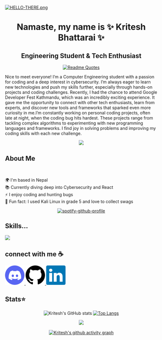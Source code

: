 [![HELLO-THERE.png](https://i.postimg.cc/QCfQBZKp/HELLO-THERE.png)](https://postimg.cc/LgZY77TX)


<h1 align="center">Namaste, my name is ✨ Kritesh Bhattarai ✨</h1>

<h2 align="center"> Engineering Student & Tech Enthusiast</h2>


 <div align="center">
   
   [![Readme Quotes](https://quotes-github-readme.vercel.app/api?type=horizontal&theme=algolia)](https://github.com/piyushsuthar/github-readme-quotes) 
 
 </div>
<p>
Nice to meet everyone! I’m a Computer Engineering student with a passion for coding and a deep interest in cybersecurity. I’m always eager to learn new technologies and push my skills further, especially through hands-on projects and coding challenges. Recently, I had the chance to attend Google Developer Fest Kathmandu, which was an incredibly exciting experience. It gave me the opportunity to connect with
other tech enthusiasts, learn from experts, and discover new tools and frameworks that sparked even more curiosity in me.I’m constantly working on personal coding projects, often late at night, when the coding bug hits hardest. These projects range from tackling complex algorithms to experimenting with new programming languages and frameworks. I find joy in solving problems and improving my coding skills with each new challenge.</p>


<div align="center"> 
  
  ![](https://komarev.com/ghpvc/?username=kritesh00&style=for-the-badge)

</div>
<p>
<h2>About Me</h2><br>

🌍 I'm based in Nepal<br>
📚 Currently diving deep into Cybersecurity and React<br>
⚡ I enjoy coding and hunting bugs<br>
🎲 Fun fact: I used Kali Linux in grade 5 and love to collect swags<br>
</p>

<div align="center">
  
[![spotify-github-profile](https://spotify-github-profile.kittinanx.com/api/view?uid=31jq4rb47f75tuzcg2l7mqxkqas4&cover_image=true&theme=default&show_offline=true&background_color=121212&interchange=true)](https://spotify-github-profile.kittinanx.com/api/view?uid=31jq4rb47f75tuzcg2l7mqxkqas4&redirect=true)

</div>

<h2>Skills...</h2>
<div>

<p align="left">
  <a href="https://skillicons.dev">
    <img src="https://skillicons.dev/icons?i=git,github,c,cpp,html,css,js,linux,notion,ps,py,postman,react,tailwind,vscode,figma" />
  </a>
</p>
  
</div>
<h2>connect with me ☕</h2>

<p>
  <a href="https://www.discord.gg/qXXbps2r">
     <img src="https://raw.githubusercontent.com/CLorant/readme-social-icons/main/large/filled/discord.svg"/>
   </a>
  
   <a href="https://www.github.com/kritesh00">
     <img src="https://raw.githubusercontent.com/CLorant/readme-social-icons/main/large/filled/github.svg"/>
   </a>
   
   <a href="https://www.linkedin.com/in/kriteshbhattarai">
     <img src="https://raw.githubusercontent.com/CLorant/readme-social-icons/main/large/filled/linkedin.svg"/>
   </a>
 </p>

<h2>Stats⭐</h2>
<div align="center">
  
  ![Kritesh's GitHub stats](https://github-readme-stats.vercel.app/api?username=kritesh00&show_icons=true&theme=algolia)
  [![Top Langs](https://github-readme-stats.vercel.app/api/top-langs/?username=kritesh00&theme=algolia)](https://github.com/anuraghazra/github-readme-stats)
  <p><img src="https://github-profile-trophy.vercel.app/?username=kritesh00&theme=algolia"/></p>
  
  [![Kritesh's github activity graph](https://github-readme-activity-graph.vercel.app/graph?username=kritesh00&theme=algolia)](https://github.com/ashutosh00710/github-readme-activity-graph)

</div>
